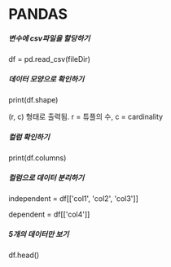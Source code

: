 # PANDAS

##### 변수에 csv파일을 할당하기

df = pd.read_csv(fileDir)



##### 데이터 모양으로 확인하기

print(df.shape)

(r, c) 형태로 출력됨. r = 튜플의 수, c = cardinality



##### 컬럼 확인하기

print(df.columns)



##### 컬럼으로 데이터 분리하기

independent = df[['col1', 'col2', 'col3']]

dependent = df[['col4']]



##### 5개의 데이터만 보기

df.head()



